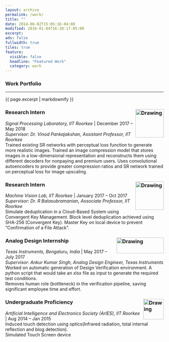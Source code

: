 ```yaml
---
layout: archive
permalink: /work/
title: ""
date: 2014-06-02T15:05:16-04:00
modified: 2016-01-04T16:38:17-05:00
excerpt:
ads: false
fullwidth: true
tiles: true
feature:
  visible: false
  headline: "Featured Work"
  category: work
---
```

### Work Portfolio
<hr>
{{ page.excerpt | markdownify }}

### Research Intern <img src="https://akella17.github.io/images/IITR.jpg" alt="Drawing" width="90" height="90" align="right"/>

*Signal Processing Laboratory, IIT Roorkee* \| December 2017 – May 2018<br>
<i>Supervisor: Dr. Vinod Pankajakshan, Assistant Professor, IIT Roorkee</i><br>
Trained existing SR networks with perceptual loss function to generate more realistic images.
Trained an image compression model that stores images in a low-dimensional representation and reconstructs
them using different decoders for nonpaying and premium users.
Uses convolutional autoencoders to provide greater compression ratios and SR network trained on perceptual loss
for image upscaling.

### Research Intern <img src="https://akella17.github.io/images/IITR.jpg" alt="Drawing" width="90" height="90" align="right"/>

*Machine Vision Lab, IIT Roorkee* \| January 2017 – Oct 2017<br>
<i>Supervisor: Dr. R Balasubramanian, Associate Professor, IIT Roorkee</i><br>
Simulate deduplication in a Cloud-Based System using Convergent Key Management.
Block level deduplication achieved using SHA-256 (Convergent Key).
Master Key on local device to prevent “Confirmation of a File Attack”. <br />

### Analog Design Internship <img src="https://akella17.github.io/images/TI.png" alt="Drawing" width="150" height="50" align="right"/>

*Texas Instruments, Bengaluru, India* \| May 2017 – July 2017 <br>
<i>Supervisor: Ankur Kumar Singh, Analog Design Engineer, Texas Instruments</i> <br>
Worked on automatic generation of Design Verification environment. A python script that would take an xlsx file as input to generate the required test conditions.<br>
Removes human role (bottleneck) in the verification pipeline, saving significant employee time and effort.

### Undergraduate Proficiency <img src="https://akella17.github.io/images/aries.jpg" alt="Drawing" width="65" height="65" align="right"/>

*Artificial Intelligence and Electronics Society (ArIES), IIT Roorkee* \| Aug 2014 – Jan 2015 <br>
Induced touch detection using optics(Infrared radiation, total internal reflection and blog detection). <br>
Simulated Touch Screen device
